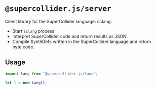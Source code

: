 # `@supercollider.js/server`

Client library for the SuperCollider language: sclang.

- Start `sclang` process
- Interpret SuperCollider code and return results as JSON.
- Compile SynthDefs written in the SuperCollider language and return byte code.


## Usage

```js
import lang from "@supercollider.js/lang";

let l = new Lang();
```
